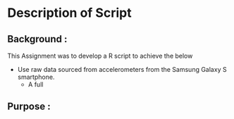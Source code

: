 # Description of Script
## Background :
This Assignment was to develop a R script to achieve the below <br>
* Use raw data sourced from accelerometers from the Samsung Galaxy S smartphone.
  * A full
## Purpose :
